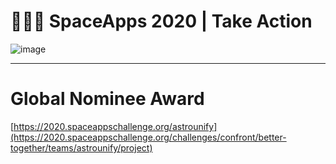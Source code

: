 # 👨🏻‍🚀 SpaceApps 2020 | Take Action

![image](https://www.linkpicture.com/q/Capture_314.png)

---
# Global Nominee Award

[https://2020.spaceappschallenge.org/astrounify](https://2020.spaceappschallenge.org/challenges/confront/better-together/teams/astrounify/project)
